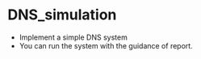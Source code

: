# DNS_simulation
+ Implement a simple DNS system
+ You can run the system with the guidance of report.
